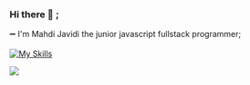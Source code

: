 ### Hi there 👋 ;


➖ I'm Mahdi Javidi the junior javascript fullstack programmer;
<br/>
<br/>
[![My Skills](https://skillicons.dev/icons?i=js,html,css,express,nodejs,react,nextjs,materialui,bootstrap,mongodb)](https://skillicons.dev)

<img src="https://github-readme-stats.vercel.app/api?username=mahdijz5&show_icons=true"/>
